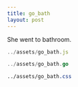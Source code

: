 ```yaml
---
title: go_bath
layout: post
---
```


She went to bathroom.

```javascript {external: true}
../assets/go_bath.js
```

```go {external: true}
../assets/go_bath.go
```

```css {external: true}
../assets/go_bath.css
```
